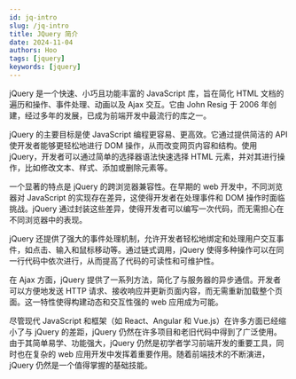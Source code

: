 ```yaml
---
id: jq-intro
slug: /jq-intro
title: JQuery 简介
date: 2024-11-04
authors: Hoo
tags: [jquery]
keywords: [jquery]
---
```


jQuery 是一个快速、小巧且功能丰富的 JavaScript 库，旨在简化 HTML 文档的遍历和操作、事件处理、动画以及 Ajax 交互。它由 John Resig 于 2006 年创建，经过多年的发展，已成为前端开发中最流行的库之一。

jQuery 的主要目标是使 JavaScript 编程更容易、更高效。它通过提供简洁的 API 使开发者能够更轻松地进行 DOM 操作，从而改变网页内容和结构。使用 jQuery，开发者可以通过简单的选择器语法快速选择 HTML 元素，并对其进行操作，比如修改文本、样式、添加或删除元素等。

一个显著的特点是 jQuery 的跨浏览器兼容性。在早期的 web 开发中，不同浏览器对 JavaScript 的实现存在差异，这使得开发者在处理事件和 DOM 操作时面临挑战。jQuery 通过封装这些差异，使得开发者可以编写一次代码，而无需担心在不同浏览器中的表现。

jQuery 还提供了强大的事件处理机制，允许开发者轻松地绑定和处理用户交互事件，如点击、输入和鼠标移动等。通过链式调用，jQuery 使得多种操作可以在同一行代码中依次进行，从而提高了代码的可读性和可维护性。

在 Ajax 方面，jQuery 提供了一系列方法，简化了与服务器的异步通信。开发者可以方便地发送 HTTP 请求、接收响应并更新页面内容，而无需重新加载整个页面。这一特性使得构建动态和交互性强的 web 应用成为可能。

尽管现代 JavaScript 和框架（如 React、Angular 和 Vue.js）在许多方面已经缩小了与 jQuery 的差距，jQuery 仍然在许多项目和老旧代码中得到了广泛使用。由于其简单易学、功能强大，jQuery 仍然是初学者学习前端开发的重要工具，同时也在复杂的 web 应用开发中发挥着重要作用。随着前端技术的不断演进，jQuery 仍然是一个值得掌握的基础技能。

